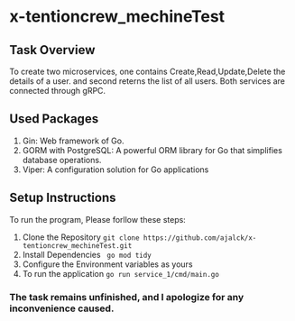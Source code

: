 # x-tentioncrew_mechineTest

## Task Overview
To create two microservices, one contains Create,Read,Update,Delete the details of a user. and second reterns the list of all users. Both services are connected through gRPC.

## Used Packages 
1. Gin: Web framework of Go.
2. GORM with PostgreSQL: A powerful ORM library for Go that simplifies database operations.
3. Viper: A configuration solution for Go applications

## Setup Instructions
To run the program, Please forllow these steps:
 1. Clone the Repository
   `git clone https://github.com/ajalck/x-tentioncrew_mechineTest.git`
 2. Install Dependencies
   ` go mod tidy`
 3. Configure the Environment variables as yours
 4. To run the application
    `go run service_1/cmd/main.go`

### The task remains unfinished, and I apologize for any inconvenience caused.
